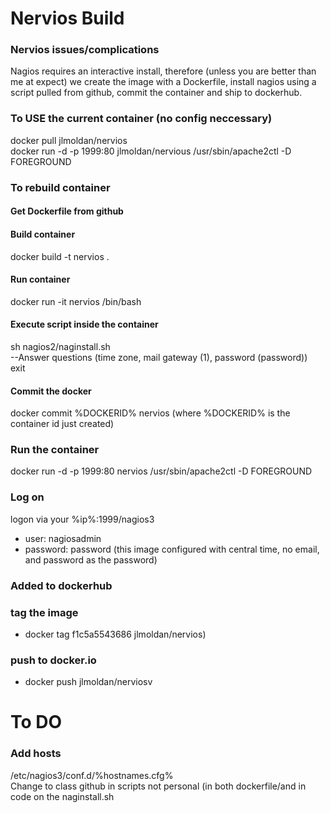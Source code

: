 # Nervios Build

### Nervios issues/complications
Nagios requires an interactive install, therefore (unless you are better than me at expect) we create the image with a Dockerfile, install nagios using a script pulled from github, commit the container and ship to dockerhub.

### To USE the current container (no config neccessary)
docker pull jlmoldan/nervios<br>
docker run -d -p 1999:80 jlmoldan/nervious /usr/sbin/apache2ctl -D FOREGROUND<br>

### To rebuild container
#### Get Dockerfile from github

#### Build container
docker build -t nervios .<br>

#### Run container
docker run -it nervios /bin/bash<br>

#### Execute script inside the container
sh nagios2/naginstall.sh<br>
   --Answer questions (time zone, mail gateway (1), password (password))<br>
exit<br>

#### Commit the docker
docker commit %DOCKERID% nervios (where  %DOCKERID% is the container id just created) <br>

### Run the container
docker run -d -p 1999:80 nervios /usr/sbin/apache2ctl -D FOREGROUND<br>

### Log on 
logon via your %ip%:1999/nagios3 
  - user: nagiosadmin
  - password: password
  (this image configured with central time, no email, and password as the password)<br>

### Added to dockerhub
### tag the image 
  - docker tag f1c5a5543686 jlmoldan/nervios)<br>
### push to docker.io
  - docker push  jlmoldan/nerviosv
  

# To DO
### Add hosts
/etc/nagios3/conf.d/%hostnames.cfg% <br>
Change to class github in scripts not personal (in both dockerfile/and in code on the naginstall.sh<br>
